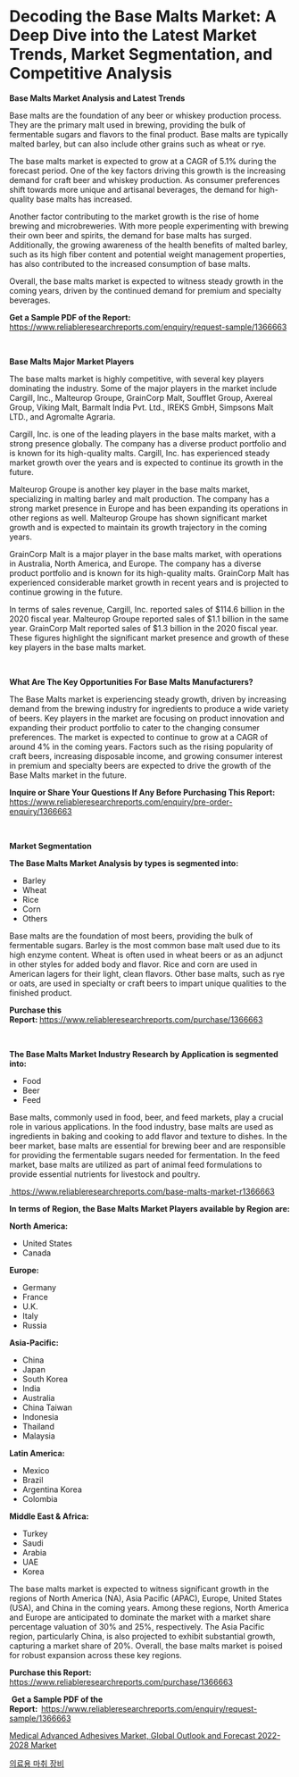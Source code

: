 <p><h1>Decoding the Base Malts Market: A Deep Dive into the Latest Market Trends, Market Segmentation, and Competitive Analysis</h1></p><p><strong>Base Malts Market Analysis and Latest Trends</strong></p>
<p><p>Base malts are the foundation of any beer or whiskey production process. They are the primary malt used in brewing, providing the bulk of fermentable sugars and flavors to the final product. Base malts are typically malted barley, but can also include other grains such as wheat or rye.</p><p>The base malts market is expected to grow at a CAGR of 5.1% during the forecast period. One of the key factors driving this growth is the increasing demand for craft beer and whiskey production. As consumer preferences shift towards more unique and artisanal beverages, the demand for high-quality base malts has increased.</p><p>Another factor contributing to the market growth is the rise of home brewing and microbreweries. With more people experimenting with brewing their own beer and spirits, the demand for base malts has surged. Additionally, the growing awareness of the health benefits of malted barley, such as its high fiber content and potential weight management properties, has also contributed to the increased consumption of base malts.</p><p>Overall, the base malts market is expected to witness steady growth in the coming years, driven by the continued demand for premium and specialty beverages.</p></p>
<p><strong>Get a Sample PDF of the Report:&nbsp;</strong> <a href="https://www.reliableresearchreports.com/enquiry/request-sample/1366663">https://www.reliableresearchreports.com/enquiry/request-sample/1366663</a></p>
<p>&nbsp;</p>
<p><strong>Base Malts Major Market Players</strong></p>
<p><p>The base malts market is highly competitive, with several key players dominating the industry. Some of the major players in the market include Cargill, Inc., Malteurop Groupe, GrainCorp Malt, Soufflet Group, Axereal Group, Viking Malt, Barmalt India Pvt. Ltd., IREKS GmbH, Simpsons Malt LTD., and Agromalte Agraria.</p><p>Cargill, Inc. is one of the leading players in the base malts market, with a strong presence globally. The company has a diverse product portfolio and is known for its high-quality malts. Cargill, Inc. has experienced steady market growth over the years and is expected to continue its growth in the future.</p><p>Malteurop Groupe is another key player in the base malts market, specializing in malting barley and malt production. The company has a strong market presence in Europe and has been expanding its operations in other regions as well. Malteurop Groupe has shown significant market growth and is expected to maintain its growth trajectory in the coming years.</p><p>GrainCorp Malt is a major player in the base malts market, with operations in Australia, North America, and Europe. The company has a diverse product portfolio and is known for its high-quality malts. GrainCorp Malt has experienced considerable market growth in recent years and is projected to continue growing in the future.</p><p>In terms of sales revenue, Cargill, Inc. reported sales of $114.6 billion in the 2020 fiscal year. Malteurop Groupe reported sales of $1.1 billion in the same year. GrainCorp Malt reported sales of $1.3 billion in the 2020 fiscal year. These figures highlight the significant market presence and growth of these key players in the base malts market.</p></p>
<p>&nbsp;</p>
<p><strong>What Are The Key Opportunities For Base Malts Manufacturers?</strong></p>
<p><p>The Base Malts market is experiencing steady growth, driven by increasing demand from the brewing industry for ingredients to produce a wide variety of beers. Key players in the market are focusing on product innovation and expanding their product portfolio to cater to the changing consumer preferences. The market is expected to continue to grow at a CAGR of around 4% in the coming years. Factors such as the rising popularity of craft beers, increasing disposable income, and growing consumer interest in premium and specialty beers are expected to drive the growth of the Base Malts market in the future.</p></p>
<p><strong>Inquire or Share Your Questions If Any Before Purchasing This Report:</strong> <a href="https://www.reliableresearchreports.com/enquiry/pre-order-enquiry/1366663">https://www.reliableresearchreports.com/enquiry/pre-order-enquiry/1366663</a></p>
<p>&nbsp;</p>
<p><strong>Market Segmentation</strong></p>
<p><strong>The Base Malts Market Analysis by types is segmented into:</strong></p>
<p><ul><li>Barley</li><li>Wheat</li><li>Rice</li><li>Corn</li><li>Others</li></ul></p>
<p><p>Base malts are the foundation of most beers, providing the bulk of fermentable sugars. Barley is the most common base malt used due to its high enzyme content. Wheat is often used in wheat beers or as an adjunct in other styles for added body and flavor. Rice and corn are used in American lagers for their light, clean flavors. Other base malts, such as rye or oats, are used in specialty or craft beers to impart unique qualities to the finished product.</p></p>
<p><strong>Purchase this Report:&nbsp;</strong><a href="https://www.reliableresearchreports.com/purchase/1366663">https://www.reliableresearchreports.com/purchase/1366663</a></p>
<p>&nbsp;</p>
<p><strong>The Base Malts Market Industry Research by Application is segmented into:</strong></p>
<p><ul><li>Food</li><li>Beer</li><li>Feed</li></ul></p>
<p><p>Base malts, commonly used in food, beer, and feed markets, play a crucial role in various applications. In the food industry, base malts are used as ingredients in baking and cooking to add flavor and texture to dishes. In the beer market, base malts are essential for brewing beer and are responsible for providing the fermentable sugars needed for fermentation. In the feed market, base malts are utilized as part of animal feed formulations to provide essential nutrients for livestock and poultry.</p></p>
<p><a href="https://www.reliableresearchreports.com/base-malts-market-r1366663">&nbsp;https://www.reliableresearchreports.com/base-malts-market-r1366663</a></p>
<p><strong>In terms of Region, the Base Malts Market Players available by Region are:</strong></p>
<p>
    <p> <strong> North America: </strong>
        <ul>
            <li>United States</li>
            <li>Canada</li>
        </ul>
        </p> 
    <p> <strong> Europe: </strong>
        <ul>
            <li>Germany</li>
            <li>France</li>
            <li>U.K.</li>
            <li>Italy</li>
            <li>Russia</li>
        </ul>
        </p> 
    <p> <strong> Asia-Pacific: </strong>
        <ul>
            <li>China</li>
            <li>Japan</li>
            <li>South Korea</li>
            <li>India</li>
            <li>Australia</li>
            <li>China Taiwan</li>
            <li>Indonesia</li>
            <li>Thailand</li>
            <li>Malaysia</li>
        </ul>
        </p> 
    <p> <strong> Latin America: </strong>
        <ul>
            <li>Mexico</li>
            <li>Brazil</li>
            <li>Argentina Korea</li>
            <li>Colombia</li>
        </ul>
        </p> 
    <p> <strong> Middle East & Africa: </strong>
        <ul>
            <li>Turkey</li>
            <li>Saudi</li>
            <li>Arabia</li>
            <li>UAE</li>
            <li>Korea</li>
        </ul>
    </p>
    </p>
<p><p>The base malts market is expected to witness significant growth in the regions of North America (NA), Asia Pacific (APAC), Europe, United States (USA), and China in the coming years. Among these regions, North America and Europe are anticipated to dominate the market with a market share percentage valuation of 30% and 25%, respectively. The Asia Pacific region, particularly China, is also projected to exhibit substantial growth, capturing a market share of 20%. Overall, the base malts market is poised for robust expansion across these key regions.</p></p>
<p><strong>Purchase this Report: </strong><a href="https://www.reliableresearchreports.com/purchase/1366663">https://www.reliableresearchreports.com/purchase/1366663</a></p>
<p>&nbsp;<strong>Get a Sample PDF of the Report:&nbsp;&nbsp;</strong><a href="https://www.reliableresearchreports.com/enquiry/request-sample/1366663">https://www.reliableresearchreports.com/enquiry/request-sample/1366663</a></p>
<p><strong></strong></p>
<p><p><a href="https://github.com/tofikabedla53/Market-Research-Report-List-1/blob/main/medical-advanced-adhesives-market-global-outlook-and-forecast-2022-2028-market.md">Medical Advanced Adhesives Market, Global Outlook and Forecast 2022-2028 Market</a></p><p><a href="https://github.com/risastia4/Market-Research-Report-List-1/blob/main/1151709125325.md">의료용 마취 장비</a></p></p>